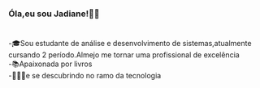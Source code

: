 ### Óla,eu sou Jadiane!👋🙂
#

-🎓Sou estudante de análise e desenvolvimento de sistemas,atualmente cursando 2 período.Almejo me tornar uma profissional de excelência
<br>-📚Apaixonada por livros 
<br>-👩🏻‍💻e se descubrindo no ramo da tecnologia



<!--
**JadianeMiranda/JadianeMiranda** is a ✨ _special_ ✨ repository because its `README.md` (this file) appears on your GitHub profile.

Here are some ideas to get you started:

- 🔭 I’m currently working on ...
- 🌱 I’m currently learning ...
- 👯 I’m looking to collaborate on ...
- 🤔 I’m looking for help with ...
- 💬 Ask me about ...
- 📫 How to reach me: ...
- 😄 Pronouns: ...
- ⚡ Fun fact: ...
-->
